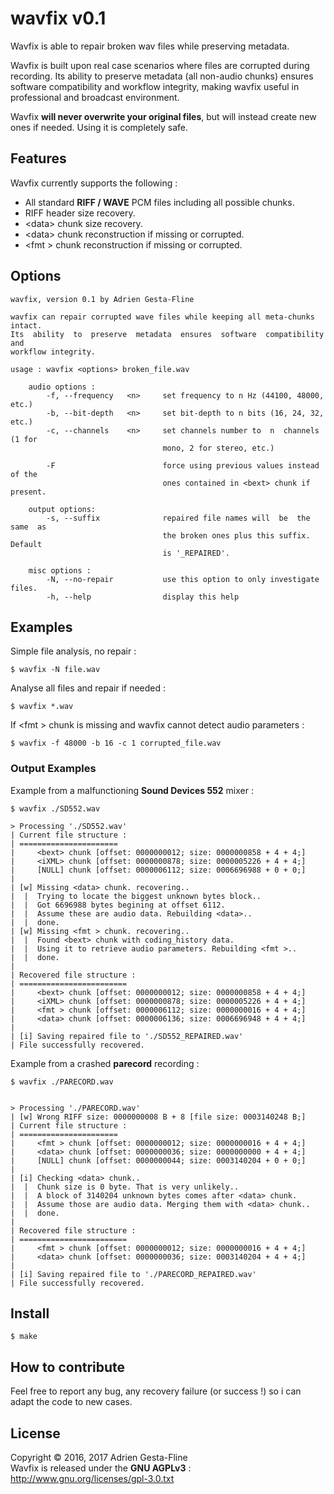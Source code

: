 wavfix v0.1
===

Wavfix is able to repair broken wav files while preserving metadata.

Wavfix is built upon real case scenarios where files are corrupted during recording. Its ability to preserve metadata (all non-audio chunks) ensures software compatibility and workflow integrity, making wavfix useful in professional and broadcast environment.

Wavfix __will never overwrite your original files__, but will instead create new ones if needed. Using it is completely safe.

## Features
Wavfix currently supports the following :

* All standard __RIFF / WAVE__ PCM files including all possible chunks.
* RIFF header size recovery.
* &lt;data&gt; chunk size recovery.
* &lt;data&gt; chunk reconstruction if missing or corrupted.
* &lt;fmt &gt; chunk reconstruction if missing or corrupted.


## Options

```
wavfix, version 0.1 by Adrien Gesta-Fline

wavfix can repair corrupted wave files while keeping all meta-chunks intact.
Its  ability  to  preserve  metadata  ensures  software  compatibility  and 
workflow integrity.

usage : wavfix <options> broken_file.wav

    audio options :
        -f, --frequency   <n>     set frequency to n Hz (44100, 48000, etc.)
        -b, --bit-depth   <n>     set bit-depth to n bits (16, 24, 32, etc.)
        -c, --channels    <n>     set channels number to  n  channels (1 for
                                  mono, 2 for stereo, etc.)

        -F                        force using previous values instead of the
                                  ones contained in <bext> chunk if present.

    output options:
        -s, --suffix              repaired file names will  be  the same  as
                                  the broken ones plus this suffix.  Default
                                  is '_REPAIRED'.

    misc options :
        -N, --no-repair           use this option to only investigate files.
        -h, --help                display this help
```

## Examples

Simple file analysis, no repair :

```
$ wavfix -N file.wav
```
Analyse all files and repair if needed :

```
$ wavfix *.wav
```
If &lt;fmt &gt; chunk is missing and wavfix cannot detect audio parameters :

```
$ wavfix -f 48000 -b 16 -c 1 corrupted_file.wav
```

### Output Examples
Example from a malfunctioning __Sound Devices 552__ mixer :
```
$ wavfix ./SD552.wav

> Processing './SD552.wav' 
| Current file structure :
| ======================
|     <bext> chunk [offset: 0000000012; size: 0000000858 + 4 + 4;] 
|     <iXML> chunk [offset: 0000000878; size: 0000005226 + 4 + 4;] 
|     [NULL] chunk [offset: 0000006112; size: 0006696988 + 0 + 0;] 
|
| [w] Missing <data> chunk. recovering.. 
|  |  Trying to locate the biggest unknown bytes block..
|  |  Got 6696988 bytes begining at offset 6112.
|  |  Assume these are audio data. Rebuilding <data>..
|  |  done.
| [w] Missing <fmt > chunk. recovering.. 
|  |  Found <bext> chunk with coding_history data.
|  |  Using it to retrieve audio parameters. Rebuilding <fmt >..
|  |  done.
|
| Recovered file structure :
| ========================
|     <bext> chunk [offset: 0000000012; size: 0000000858 + 4 + 4;] 
|     <iXML> chunk [offset: 0000000878; size: 0000005226 + 4 + 4;] 
|     <fmt > chunk [offset: 0000006112; size: 0000000016 + 4 + 4;] 
|     <data> chunk [offset: 0000006136; size: 0006696948 + 4 + 4;]
|
| [i] Saving repaired file to './SD552_REPAIRED.wav'
| File successfully recovered.

```

Example from a crashed __parecord__ recording :
```
$ wavfix ./PARECORD.wav 


> Processing './PARECORD.wav' 
| [w] Wrong RIFF size: 0000000008 B + 8 [file size: 0003140248 B;]
| Current file structure :
| ======================
|     <fmt > chunk [offset: 0000000012; size: 0000000016 + 4 + 4;] 
|     <data> chunk [offset: 0000000036; size: 0000000000 + 4 + 4;] 
|     [NULL] chunk [offset: 0000000044; size: 0003140204 + 0 + 0;] 
|
| [i] Checking <data> chunk.. 
|  |  Chunk size is 0 byte. That is very unlikely..
|  |  A block of 3140204 unknown bytes comes after <data> chunk.
|  |  Assume those are audio data. Merging them with <data> chunk..
|  |  done.
|
| Recovered file structure :
| ========================
|     <fmt > chunk [offset: 0000000012; size: 0000000016 + 4 + 4;] 
|     <data> chunk [offset: 0000000036; size: 0003140204 + 4 + 4;]
|
| [i] Saving repaired file to './PARECORD_REPAIRED.wav'
| File successfully recovered.
```

## Install

```
$ make
```

## How to contribute

Feel free to report any bug, any recovery failure (or success !) so i can adapt the code to new cases.

## License
Copyright © 2016, 2017 Adrien Gesta-Fline<br />
Wavfix is released under the __GNU AGPLv3__ : http://www.gnu.org/licenses/gpl-3.0.txt
